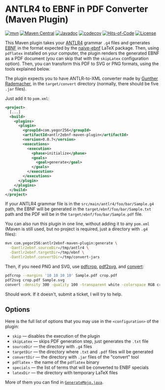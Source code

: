 # ANTLR4 to EBNF in PDF Converter (Maven Plugin)

[![mvn](https://github.com/yegor256/antlr2ebnf-maven-plugin/actions/workflows/mvn.yml/badge.svg)](https://github.com/yegor256/antlr2ebnf-maven-plugin/actions/workflows/mvn.yml)
[![Maven Central](https://img.shields.io/maven-central/v/com.yegor256/antlr2ebnf-maven-plugin.svg)](https://maven-badges.herokuapp.com/maven-central/com.yegor256/antlr2ebnf-maven-plugin)
[![Javadoc](http://www.javadoc.io/badge/com.yegor256/antlr2ebnf-maven-plugin.svg)](http://www.javadoc.io/doc/com.yegor256/antlr2ebnf-maven-plugin)
[![codecov](https://codecov.io/gh/yegor256/antlr2ebnf-maven-plugin/branch/master/graph/badge.svg)](https://codecov.io/gh/yegor256/antlr2ebnf-maven-plugin)
[![Hits-of-Code](https://hitsofcode.com/github/yegor256/antlr2ebnf-maven-plugin)](https://hitsofcode.com/view/github/yegor256/antlr2ebnf-maven-plugin)
[![License](https://img.shields.io/badge/license-MIT-green.svg)](https://github.com/yegor256/antlr2ebnf-maven-plugin/blob/master/LICENSE.txt)

This Maven plugin takes your
[ANTLR4](https://github.com/antlr/antlr4) grammar `.g4` files
and generates
[EBNF](https://en.wikipedia.org/wiki/Extended_Backus%E2%80%93Naur_form)
in the format expected by the
[naive-ebnf](https://ctan.org/pkg/naive-ebnf) LaTeX package.
Then, using `pdflatex` installed on your computer,
the plugin renders the generated EBNF as a PDF document
(you can skip that with the `skipLatex` configuration option).
Then, you can transform this PDF to SVG or PNG formats,
using the tools explained below.

The plugin expects you to have ANTLR-to-XML converter made by
[Gunther Rademacher](https://www.bottlecaps.de/convert/),
in the `target/convert`
directory (normally, there should be five `.jar` files).

Just add it to `pom.xml`:

```xml
<project>
  [...]
  <build>
    <plugins>
      <plugin>
        <groupId>com.yegor256</groupId>
        <artifactId>antlr2ebnf-maven-plugin</artifactId>
        <version>0.0.7</version>
        <executions>
          <execution>
            <phase>initialize</phase>
            <goals>
              <goal>generate</goal>
            </goals>
          </execution>
        </executions>
      </plugin>
    </plugins>
  </build>
</project>
```

If your ANTLR4 grammar file is in the `src/main/antlr4/foo/bar/Sample.g4` path,
the EBNF will be generated in the `target/ebnf/foo/bar/Sample.txt` path and
the PDF will be in the `target/ebnf/foo/bar/Sample.pdf` file.

You can also run this plugin in one line, without adding it to any `pom.xml`
(Maven is still used, but no project is required, just a directory
with `.g4` files):

```bash
mvn com.yegor256:antlr2ebnf-maven-plugin:generate \
  -Dantlr2ebnf.sourceDir=/tmp/antlr4 \
  -Dantlr2ebnf.targetDir=/tmp/ebnf \
  -Dantlr2ebnf.convertDir=/tmp/convert-jars
```

Then, if you need PNG and SVG, use
[pdfcrop](https://ctan.org/pkg/pdfcrop),
[pdf2svg](https://manpages.ubuntu.com/manpages/xenial/man1/pdf2svg.1.html),
and
[convert](https://imagemagick.org/script/convert.php):

```bash
pdfcrop --margins '10 10 10 10' Sample.pdf crop.pdf
pdf2svg crop.pdf Sample.svg
convert -density 300 -quality 100 -transparent white -colorspace RGB crop.pdf Sample.png
```

Should work. If it doesn't, submit a ticket, I will try to help.

## Options

Here is the full list of options that you may use in the `<configuration>`
of the plugin:

* `skip` — disables the execution of the plugin
* `skipLatex` — skips PDF generation step, just generates the `.txt` file
* `sourceDir` — the directory with `.g4` files
* `targetDir` — the directory where `.txt` and `.pdf` files will be generated
* `convertDir` — the directory with `.jar` files of the "convert" tool
* `pdflatex` - the name of the `pdflatex` binary
* `specials` — the list of terms that will be converted to ENBF specials
* `latexDir` — the directory with temporary LaTeX files

More of them you can find in [`GenerateMojo.java`][mojo].

[mojo]: https://github.com/yegor256/antlr2ebnf-maven-plugin/blob/master/src/main/java/com/yegor256/antlr2ebnf/GenerateMojo.java

